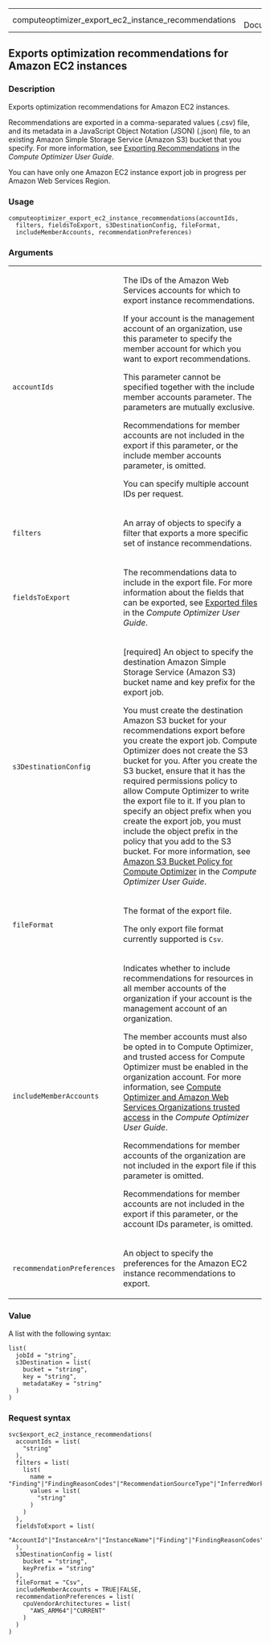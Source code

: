 <table style="width: 100%;">
<tbody>
<tr class="odd">
<td>computeoptimizer_export_ec2_instance_recommendations</td>
<td style="text-align: right;">R Documentation</td>
</tr>
</tbody>
</table>

## Exports optimization recommendations for Amazon EC2 instances

### Description

Exports optimization recommendations for Amazon EC2 instances.

Recommendations are exported in a comma-separated values (.csv) file,
and its metadata in a JavaScript Object Notation (JSON) (.json) file, to
an existing Amazon Simple Storage Service (Amazon S3) bucket that you
specify. For more information, see [Exporting
Recommendations](https://docs.aws.amazon.com/compute-optimizer/latest/ug/exporting-recommendations.html)
in the *Compute Optimizer User Guide*.

You can have only one Amazon EC2 instance export job in progress per
Amazon Web Services Region.

### Usage

    computeoptimizer_export_ec2_instance_recommendations(accountIds,
      filters, fieldsToExport, s3DestinationConfig, fileFormat,
      includeMemberAccounts, recommendationPreferences)

### Arguments

<table>
<colgroup>
<col style="width: 35%" />
<col style="width: 65%" />
</colgroup>
<tbody>
<tr class="odd">
<td><code
id="computeoptimizer_export_ec2_instance_recommendations_:_accountIds">accountIds</code></td>
<td><p>The IDs of the Amazon Web Services accounts for which to export
instance recommendations.</p>
<p>If your account is the management account of an organization, use
this parameter to specify the member account for which you want to
export recommendations.</p>
<p>This parameter cannot be specified together with the include member
accounts parameter. The parameters are mutually exclusive.</p>
<p>Recommendations for member accounts are not included in the export if
this parameter, or the include member accounts parameter, is
omitted.</p>
<p>You can specify multiple account IDs per request.</p></td>
</tr>
<tr class="even">
<td><code
id="computeoptimizer_export_ec2_instance_recommendations_:_filters">filters</code></td>
<td><p>An array of objects to specify a filter that exports a more
specific set of instance recommendations.</p></td>
</tr>
<tr class="odd">
<td><code
id="computeoptimizer_export_ec2_instance_recommendations_:_fieldsToExport">fieldsToExport</code></td>
<td><p>The recommendations data to include in the export file. For more
information about the fields that can be exported, see <a
href="https://docs.aws.amazon.com/compute-optimizer/latest/ug/exporting-recommendations.html#exported-files">Exported
files</a> in the <em>Compute Optimizer User Guide</em>.</p></td>
</tr>
<tr class="even">
<td><code
id="computeoptimizer_export_ec2_instance_recommendations_:_s3DestinationConfig">s3DestinationConfig</code></td>
<td><p>[required] An object to specify the destination Amazon Simple
Storage Service (Amazon S3) bucket name and key prefix for the export
job.</p>
<p>You must create the destination Amazon S3 bucket for your
recommendations export before you create the export job. Compute
Optimizer does not create the S3 bucket for you. After you create the S3
bucket, ensure that it has the required permissions policy to allow
Compute Optimizer to write the export file to it. If you plan to specify
an object prefix when you create the export job, you must include the
object prefix in the policy that you add to the S3 bucket. For more
information, see <a
href="https://docs.aws.amazon.com/compute-optimizer/latest/ug/create-s3-bucket-policy-for-compute-optimizer.html">Amazon
S3 Bucket Policy for Compute Optimizer</a> in the <em>Compute Optimizer
User Guide</em>.</p></td>
</tr>
<tr class="odd">
<td><code
id="computeoptimizer_export_ec2_instance_recommendations_:_fileFormat">fileFormat</code></td>
<td><p>The format of the export file.</p>
<p>The only export file format currently supported is
<code>Csv</code>.</p></td>
</tr>
<tr class="even">
<td><code
id="computeoptimizer_export_ec2_instance_recommendations_:_includeMemberAccounts">includeMemberAccounts</code></td>
<td><p>Indicates whether to include recommendations for resources in all
member accounts of the organization if your account is the management
account of an organization.</p>
<p>The member accounts must also be opted in to Compute Optimizer, and
trusted access for Compute Optimizer must be enabled in the organization
account. For more information, see <a
href="https://docs.aws.amazon.com/compute-optimizer/latest/ug/security-iam.html#trusted-service-access">Compute
Optimizer and Amazon Web Services Organizations trusted access</a> in
the <em>Compute Optimizer User Guide</em>.</p>
<p>Recommendations for member accounts of the organization are not
included in the export file if this parameter is omitted.</p>
<p>Recommendations for member accounts are not included in the export if
this parameter, or the account IDs parameter, is omitted.</p></td>
</tr>
<tr class="odd">
<td><code
id="computeoptimizer_export_ec2_instance_recommendations_:_recommendationPreferences">recommendationPreferences</code></td>
<td><p>An object to specify the preferences for the Amazon EC2 instance
recommendations to export.</p></td>
</tr>
</tbody>
</table>

### Value

A list with the following syntax:

    list(
      jobId = "string",
      s3Destination = list(
        bucket = "string",
        key = "string",
        metadataKey = "string"
      )
    )

### Request syntax

    svc$export_ec2_instance_recommendations(
      accountIds = list(
        "string"
      ),
      filters = list(
        list(
          name = "Finding"|"FindingReasonCodes"|"RecommendationSourceType"|"InferredWorkloadTypes",
          values = list(
            "string"
          )
        )
      ),
      fieldsToExport = list(
        "AccountId"|"InstanceArn"|"InstanceName"|"Finding"|"FindingReasonCodes"|"LookbackPeriodInDays"|"CurrentInstanceType"|"UtilizationMetricsCpuMaximum"|"UtilizationMetricsMemoryMaximum"|"UtilizationMetricsEbsReadOpsPerSecondMaximum"|"UtilizationMetricsEbsWriteOpsPerSecondMaximum"|"UtilizationMetricsEbsReadBytesPerSecondMaximum"|"UtilizationMetricsEbsWriteBytesPerSecondMaximum"|"UtilizationMetricsDiskReadOpsPerSecondMaximum"|"UtilizationMetricsDiskWriteOpsPerSecondMaximum"|"UtilizationMetricsDiskReadBytesPerSecondMaximum"|"UtilizationMetricsDiskWriteBytesPerSecondMaximum"|"UtilizationMetricsNetworkInBytesPerSecondMaximum"|"UtilizationMetricsNetworkOutBytesPerSecondMaximum"|"UtilizationMetricsNetworkPacketsInPerSecondMaximum"|"UtilizationMetricsNetworkPacketsOutPerSecondMaximum"|"CurrentOnDemandPrice"|"CurrentStandardOneYearNoUpfrontReservedPrice"|"CurrentStandardThreeYearNoUpfrontReservedPrice"|"CurrentVCpus"|"CurrentMemory"|"CurrentStorage"|"CurrentNetwork"|"RecommendationOptionsInstanceType"|"RecommendationOptionsProjectedUtilizationMetricsCpuMaximum"|"RecommendationOptionsProjectedUtilizationMetricsMemoryMaximum"|"RecommendationOptionsPlatformDifferences"|"RecommendationOptionsPerformanceRisk"|"RecommendationOptionsVcpus"|"RecommendationOptionsMemory"|"RecommendationOptionsStorage"|"RecommendationOptionsNetwork"|"RecommendationOptionsOnDemandPrice"|"RecommendationOptionsStandardOneYearNoUpfrontReservedPrice"|"RecommendationOptionsStandardThreeYearNoUpfrontReservedPrice"|"RecommendationsSourcesRecommendationSourceArn"|"RecommendationsSourcesRecommendationSourceType"|"LastRefreshTimestamp"|"CurrentPerformanceRisk"|"RecommendationOptionsSavingsOpportunityPercentage"|"RecommendationOptionsEstimatedMonthlySavingsCurrency"|"RecommendationOptionsEstimatedMonthlySavingsValue"|"EffectiveRecommendationPreferencesCpuVendorArchitectures"|"EffectiveRecommendationPreferencesEnhancedInfrastructureMetrics"|"EffectiveRecommendationPreferencesInferredWorkloadTypes"|"InferredWorkloadTypes"|"RecommendationOptionsMigrationEffort"|"EffectiveRecommendationPreferencesExternalMetricsSource"|"InstanceState"|"Tags"|"ExternalMetricStatusCode"|"ExternalMetricStatusReason"
      ),
      s3DestinationConfig = list(
        bucket = "string",
        keyPrefix = "string"
      ),
      fileFormat = "Csv",
      includeMemberAccounts = TRUE|FALSE,
      recommendationPreferences = list(
        cpuVendorArchitectures = list(
          "AWS_ARM64"|"CURRENT"
        )
      )
    )
